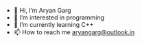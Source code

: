 - 👋 Hi, I’m Aryan Garg
- 👀 I’m interested in programming
- 🌱 I’m currently learning C++
- 📫 How to reach me aryangarg@outlook.in

<!---
2003aryan/2003aryan is a ✨ special ✨ repository because its `README.md` (this file) appears on your GitHub profile.
You can click the Preview link to take a look at your changes.
--->
